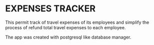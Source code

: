 # EXPENSES TRACKER

This permit track of travel expenses of its employees and simplify the process of refund total travel expenses to each employee.

The app was created with postgresql like database manager.
